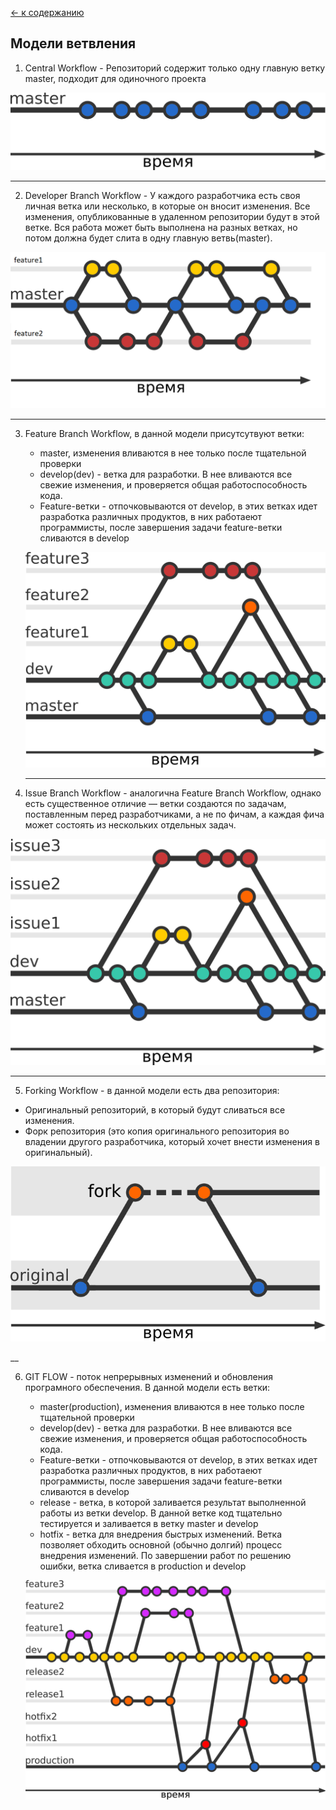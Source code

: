 [<- к содержанию](./readme.md)

## Модели ветвления

1. Central Workflow - Репозиторий содержит только одну главную ветку master, подходит для одиночного проекта

![](./assets/Central%20workflow.png)
___

2. Developer Branch Workflow - У каждого разработчика есть своя личная ветка или несколько, в которые он вносит изменения. Все изменения, опубликованные в удаленном репозитории будут в этой ветке. Вся работа может быть выполнена на разных ветках, но потом должна будет слита в одну главную ветвь(master).

![](./assets/Developer%20Branch%20Workflow.png)

----

3. Feature Branch Workflow, в данной модели присутсутвуют ветки: 
    * master, изменения вливаются в нее только после тщательной проверки
    * develop(dev) - ветка для разработки. В нее вливаются все свежие изменения, и проверяется общая работоспособность кода.
    * Feature-ветки -  отпочковываются от develop, в этих ветках идет разработка различных продуктов, в них работаеют программисты, после завершения задачи feature-ветки сливаются в develop
    
    ![](./assets/Feature%20Branch%20Workflow.png)

    ___


4. Issue Branch Workflow - аналогична Feature Branch Workflow, однако есть существенное отличие — ветки создаются по задачам, поставленным перед разработчиками, а не по фичам, а каждая фича может состоять из нескольких отдельных задач.

![](./assets/Issue%20Branch%20Workflow.png)
___


5. Forking Workflow  - в данной модели есть два репозитория:
 * Оригинальный репозиторий, в который будут сливаться все изменения.
 * Форк репозитория (это копия оригинального репозитория во владении другого разработчика, который хочет внести изменения в оригинальный).

 ![](./assets/Forking%20Workflow.png)

 __


6. GIT FLOW - поток непрерывных изменений и обновления програмного обеспечения. 
В данной модели есть ветки:
    * master(production), изменения вливаются в нее только после тщательной проверки
    * develop(dev) - ветка для разработки. В нее вливаются все свежие изменения, и проверяется общая работоспособность кода.
    * Feature-ветки -  отпочковываются от develop, в этих ветках идет разработка различных продуктов, в них работаеют программисты, после завершения задачи feature-ветки сливаются в develop
    * release - ветка, в которой заливается результат выполненной работы из ветки develop. В данной ветке код тщательно тестируется и заливается в ветку master и develop
    * hotfix - ветка для внедрения быстрых изменений. Ветка позволяет обходить основной (обычно долгий) процесс внедрения изменений. По завершении работ по решению ошибки, ветка сливается в production и develop


    ![](./assets/Gitflow.png)

